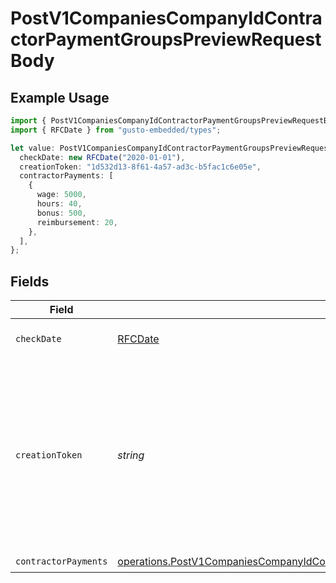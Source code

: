# PostV1CompaniesCompanyIdContractorPaymentGroupsPreviewRequestBody

## Example Usage

```typescript
import { PostV1CompaniesCompanyIdContractorPaymentGroupsPreviewRequestBody } from "gusto-embedded/models/operations";
import { RFCDate } from "gusto-embedded/types";

let value: PostV1CompaniesCompanyIdContractorPaymentGroupsPreviewRequestBody = {
  checkDate: new RFCDate("2020-01-01"),
  creationToken: "1d532d13-8f61-4a57-ad3c-b5fac1c6e05e",
  contractorPayments: [
    {
      wage: 5000,
      hours: 40,
      bonus: 500,
      reimbursement: 20,
    },
  ],
};
```

## Fields

| Field                                                                                                                                                                                        | Type                                                                                                                                                                                         | Required                                                                                                                                                                                     | Description                                                                                                                                                                                  | Example                                                                                                                                                                                      |
| -------------------------------------------------------------------------------------------------------------------------------------------------------------------------------------------- | -------------------------------------------------------------------------------------------------------------------------------------------------------------------------------------------- | -------------------------------------------------------------------------------------------------------------------------------------------------------------------------------------------- | -------------------------------------------------------------------------------------------------------------------------------------------------------------------------------------------- | -------------------------------------------------------------------------------------------------------------------------------------------------------------------------------------------- |
| `checkDate`                                                                                                                                                                                  | [RFCDate](../../types/rfcdate.md)                                                                                                                                                            | :heavy_check_mark:                                                                                                                                                                           | The payment check date                                                                                                                                                                       | 2020-01-01                                                                                                                                                                                   |
| `creationToken`                                                                                                                                                                              | *string*                                                                                                                                                                                     | :heavy_minus_sign:                                                                                                                                                                           | Optional token used to make contractor payment group creation idempotent.  If provided, string must be unique for each group you intend to create.                                           | 1d532d13-8f61-4a57-ad3c-b5fac1c6e05e                                                                                                                                                         |
| `contractorPayments`                                                                                                                                                                         | [operations.PostV1CompaniesCompanyIdContractorPaymentGroupsPreviewContractorPayments](../../models/operations/postv1companiescompanyidcontractorpaymentgroupspreviewcontractorpayments.md)[] | :heavy_check_mark:                                                                                                                                                                           | N/A                                                                                                                                                                                          |                                                                                                                                                                                              |
